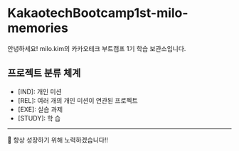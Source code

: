 # KakaotechBootcamp1st-milo-memories

안녕하세요! milo.kim의 카카오테크 부트캠프 1기 학습 보관소입니다.

## 프로젝트 분류 체계

- [IND]: 개인 미션
- [REL]: 여러 개의 개인 미션이 연관된 프로젝트
- [EXE]: 실습 과제
- [STUDY]: 학 습


---

🚀 항상 성장하기 위해 노력하겠습니다!!
